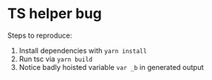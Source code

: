 # TS helper bug

Steps to reproduce:

1. Install dependencies with `yarn install`
2. Run tsc via `yarn build`
3. Notice badly hoisted variable `var _b` in generated output
